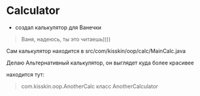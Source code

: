 # Calculator
- создал калькулятор для Ванечки
>Ваня, надеюсь, ты это читаешь))))
 
Сам калькулятор находится в src/com/kisskin/oop/calc/MainCalc.java

Делаю Альтернативный калькулятор, он выглядет куда более красивее

находится тут:
>com.kisskin.oop.AnotherCalc класс AnotherCalculator
 

